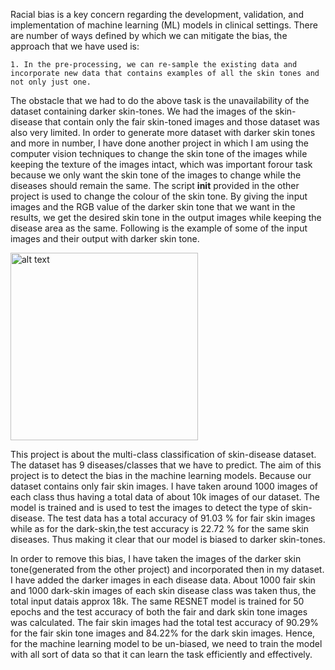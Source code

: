 Racial bias is a key concern regarding the development, validation, and implementation of machine learning (ML) models in clinical settings.
There are number of ways defined by which we can mitigate the bias, the approach that we have used is:

    1. In the pre-processing, we can re-sample the existing data and incorporate new data that contains examples of all the skin tones and not only just one.


The obstacle that we had to do the above task is the unavailability of the dataset containing darker skin-tones. We had the images of the skin-disease that contain only the fair skin-toned images and those dataset was also very limited. In order to generate more dataset with darker skin tones and more in number, I have done another project in which I am using the computer vision techniques to change the skin tone of the images while keeping the texture of the images intact, which was important forour task because we only want the skin tone of the images to change while the diseases should remain the same. The script __init__ provided in the other project is used to change the colour of the skin tone. By giving the input images and the RGB value of the darker skin tone that we want in the results, we get the desired skin tone in the output images while keeping the disease area as the same. Following is the example of some of the input images and their output with darker skin tone.

<img src="example1.png" width="300" alt = "alt text">





This project is about the multi-class classification of skin-disease dataset. The dataset has 9 diseases/classes that we have to predict. The aim of this project is to detect the bias in the machine learning models. Because our dataset contains only fair skin images. I have taken around 1000 images of each class thus having a total data of about 10k images of our dataset. The model is trained and is used to test the images to detect the type of skin-disease. The test data has a total accuracy of 91.03 % for fair skin images while as for the dark-skin,the test accuracy is 22.72 % for the same skin diseases. Thus making it clear that our model is biased to darker skin-tones.

In order to remove this bias, I have taken the images of the darker skin tone(generated from the other project) and incorporated then in my dataset. I have added the darker images in each disease data. About 1000 fair skin and 1000 dark-skin images of each skin disease class was taken thus, the total input datais approx 18k. The same RESNET model is trained  for 50 epochs and the test accuracy of both the fair and dark skin tone images was calculated. The fair skin images had the total test accuracy of 90.29% for the fair skin tone images and 84.22% for the dark skin images. Hence, for the machine learning model to be un-biased, we need to train the model with all sort of data so that it can learn the task efficiently and effectively.
